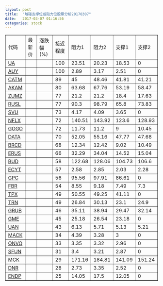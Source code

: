 ```yaml
---
layout: post
title:  "触碰支撑位或阻力位股票分析20170307"
date:   2017-03-07 01:16:56
categories: stock
---
```

<script type="text/javascript">
var stockList = []
stockList.push('gb_ua');
stockList.push('gb_auy');
stockList.push('gb_catm');
stockList.push('gb_akam');
stockList.push('gb_zumz');
stockList.push('gb_rusl');
stockList.push('gb_svu');
stockList.push('gb_nflx');
stockList.push('gb_gogo');
stockList.push('gb_data');
stockList.push('gb_brcd');
stockList.push('gb_erus');
stockList.push('gb_bud');
stockList.push('gb_ecyt');
stockList.push('gb_gpc');
stockList.push('gb_fbr');
stockList.push('gb_tpx');
stockList.push('gb_trn');
stockList.push('gb_grub');
stockList.push('gb_gme');
stockList.push('gb_uan');
stockList.push('gb_mack');
stockList.push('gb_onvo');
stockList.push('gb_sfun');
stockList.push('gb_mck');
stockList.push('gb_dnr');
stockList.push('gb_endp');
</script>
<table border="1">
 <tr>
 <td>代码</td>
 <td>最新价</td>
 <td>涨跌幅(%)</td>
 <td>接近程度</td>
 <td>阻力1</td>
 <td>阻力2</td>
 <td>支撑1</td>
 <td>支撑2</td>
</tr>
  <tr id="ua" class="green">
  <td><a href="http://stock.finance.sina.com.cn/usstock/quotes/UA.html" target="_blank">UA</a></td><td></td><td></td><td>100</td><td>23.51</td><td>20.23</td><td>18.53</td><td>0</td></tr>
  <tr id="auy" class="green">
  <td><a href="http://stock.finance.sina.com.cn/usstock/quotes/AUY.html" target="_blank">AUY</a></td><td></td><td></td><td>100</td><td>2.89</td><td>3.17</td><td>2.51</td><td>0</td></tr>
  <tr id="catm" class="red">
  <td><a href="http://stock.finance.sina.com.cn/usstock/quotes/CATM.html" target="_blank">CATM</a></td><td></td><td></td><td>89</td><td>45</td><td>48.46</td><td>41.81</td><td>41.21</td></tr>
  <tr id="akam" class="red">
  <td><a href="http://stock.finance.sina.com.cn/usstock/quotes/AKAM.html" target="_blank">AKAM</a></td><td></td><td></td><td>80</td><td>63.68</td><td>67.76</td><td>53.19</td><td>58.47</td></tr>
  <tr id="zumz" class="red">
  <td><a href="http://stock.finance.sina.com.cn/usstock/quotes/ZUMZ.html" target="_blank">ZUMZ</a></td><td></td><td></td><td>77</td><td>21.2</td><td>21.2</td><td>18.4</td><td>17.63</td></tr>
  <tr id="rusl" class="red">
  <td><a href="http://stock.finance.sina.com.cn/usstock/quotes/RUSL.html" target="_blank">RUSL</a></td><td></td><td></td><td>77</td><td>90.3</td><td>98.79</td><td>65.8</td><td>73.83</td></tr>
  <tr id="svu" class="green">
  <td><a href="http://stock.finance.sina.com.cn/usstock/quotes/SVU.html" target="_blank">SVU</a></td><td></td><td></td><td>73</td><td>4.17</td><td>4.09</td><td>3.65</td><td>0</td></tr>
  <tr id="nflx" class="red">
  <td><a href="http://stock.finance.sina.com.cn/usstock/quotes/NFLX.html" target="_blank">NFLX</a></td><td></td><td></td><td>72</td><td>140.51</td><td>143.92</td><td>123.6</td><td>128.93</td></tr>
  <tr id="gogo" class="green">
  <td><a href="http://stock.finance.sina.com.cn/usstock/quotes/GOGO.html" target="_blank">GOGO</a></td><td></td><td></td><td>72</td><td>11.73</td><td>11.2</td><td>9</td><td>10.45</td></tr>
  <tr id="data" class="green">
  <td><a href="http://stock.finance.sina.com.cn/usstock/quotes/DATA.html" target="_blank">DATA</a></td><td></td><td></td><td>70</td><td>52.05</td><td>55.16</td><td>47.77</td><td>47.68</td></tr>
  <tr id="brcd" class="green">
  <td><a href="http://stock.finance.sina.com.cn/usstock/quotes/BRCD.html" target="_blank">BRCD</a></td><td></td><td></td><td>68</td><td>12.34</td><td>12.42</td><td>9.02</td><td>10.49</td></tr>
  <tr id="erus" class="red">
  <td><a href="http://stock.finance.sina.com.cn/usstock/quotes/ERUS.html" target="_blank">ERUS</a></td><td></td><td></td><td>66</td><td>32.29</td><td>34.04</td><td>14.52</td><td>15.04</td></tr>
  <tr id="bud" class="green">
  <td><a href="http://stock.finance.sina.com.cn/usstock/quotes/BUD.html" target="_blank">BUD</a></td><td></td><td></td><td>58</td><td>122.68</td><td>128.06</td><td>104.73</td><td>106.6</td></tr>
  <tr id="ecyt" class="green">
  <td><a href="http://stock.finance.sina.com.cn/usstock/quotes/ECYT.html" target="_blank">ECYT</a></td><td></td><td></td><td>57</td><td>2.58</td><td>2.85</td><td>2.03</td><td>2.28</td></tr>
  <tr id="gpc" class="red">
  <td><a href="http://stock.finance.sina.com.cn/usstock/quotes/GPC.html" target="_blank">GPC</a></td><td></td><td></td><td>56</td><td>95.56</td><td>97.91</td><td>86.61</td><td>0</td></tr>
  <tr id="fbr" class="red">
  <td><a href="http://stock.finance.sina.com.cn/usstock/quotes/FBR.html" target="_blank">FBR</a></td><td></td><td></td><td>54</td><td>8.55</td><td>9.18</td><td>7.49</td><td>7.3</td></tr>
  <tr id="tpx" class="red">
  <td><a href="http://stock.finance.sina.com.cn/usstock/quotes/TPX.html" target="_blank">TPX</a></td><td></td><td></td><td>49</td><td>50.55</td><td>49.25</td><td>41.11</td><td>0</td></tr>
  <tr id="trn" class="green">
  <td><a href="http://stock.finance.sina.com.cn/usstock/quotes/TRN.html" target="_blank">TRN</a></td><td></td><td></td><td>49</td><td>26.84</td><td>30.13</td><td>23.1</td><td>24.9</td></tr>
  <tr id="grub" class="red">
  <td><a href="http://stock.finance.sina.com.cn/usstock/quotes/GRUB.html" target="_blank">GRUB</a></td><td></td><td></td><td>46</td><td>35.11</td><td>38.94</td><td>29.47</td><td>32.14</td></tr>
  <tr id="gme" class="green">
  <td><a href="http://stock.finance.sina.com.cn/usstock/quotes/GME.html" target="_blank">GME</a></td><td></td><td></td><td>45</td><td>25.18</td><td>26.54</td><td>23.18</td><td>0</td></tr>
  <tr id="uan" class="green">
  <td><a href="http://stock.finance.sina.com.cn/usstock/quotes/UAN.html" target="_blank">UAN</a></td><td></td><td></td><td>43</td><td>6.13</td><td>5.71</td><td>5.13</td><td>5.21</td></tr>
  <tr id="mack" class="green">
  <td><a href="http://stock.finance.sina.com.cn/usstock/quotes/MACK.html" target="_blank">MACK</a></td><td></td><td></td><td>34</td><td>4.39</td><td>3.28</td><td>3</td><td>0</td></tr>
  <tr id="onvo" class="green">
  <td><a href="http://stock.finance.sina.com.cn/usstock/quotes/ONVO.html" target="_blank">ONVO</a></td><td></td><td></td><td>33</td><td>3.35</td><td>3.32</td><td>2.96</td><td>0</td></tr>
  <tr id="sfun" class="green">
  <td><a href="http://stock.finance.sina.com.cn/usstock/quotes/SFUN.html" target="_blank">SFUN</a></td><td></td><td></td><td>31</td><td>3.4</td><td>3.21</td><td>2.87</td><td>0</td></tr>
  <tr id="mck" class="green">
  <td><a href="http://stock.finance.sina.com.cn/usstock/quotes/MCK.html" target="_blank">MCK</a></td><td></td><td></td><td>29</td><td>171.16</td><td>184.81</td><td>141.09</td><td>151.24</td></tr>
  <tr id="dnr" class="red">
  <td><a href="http://stock.finance.sina.com.cn/usstock/quotes/DNR.html" target="_blank">DNR</a></td><td></td><td></td><td>28</td><td>2.73</td><td>3.35</td><td>2.52</td><td>0</td></tr>
  <tr id="endp" class="green">
  <td><a href="http://stock.finance.sina.com.cn/usstock/quotes/ENDP.html" target="_blank">ENDP</a></td><td></td><td></td><td>25</td><td>14.05</td><td>17.5</td><td>12.05</td><td>0</td></tr>
</table>
